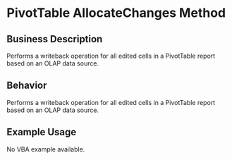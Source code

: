 # PivotTable AllocateChanges Method

## Business Description
Performs a writeback operation for all edited cells in a PivotTable report based on an OLAP data source.

## Behavior
Performs a writeback operation for all edited cells in a PivotTable report based on an OLAP data source.

## Example Usage
No VBA example available.
